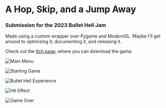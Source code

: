 # A Hop, Skip, and a Jump Away

### Submission for the 2023 Bullet Hell Jam

Made using a custom wrapper over Pygame and ModernGL. Maybe I'll get around to optimizing it, documenting it, and releasing it.

Check out the [Itch page](https://manguino.itch.io/a-hop-skip-and-a-jump-away), where you can download the game.

![Main Menu](https://user-images.githubusercontent.com/49696312/236731787-938b52c3-db88-4ec8-94c5-944965c94192.png)

![Starting Game](https://user-images.githubusercontent.com/49696312/236731835-48815532-59f2-4e5f-b031-8ee4c1148e0f.png)

![Bullet Hell Experience](https://user-images.githubusercontent.com/49696312/236731850-5b4697c2-9953-4f59-a1bb-4ac343bd64f9.png)

![Hit Effect](https://user-images.githubusercontent.com/49696312/236731875-07e67e32-28d1-4422-b897-787ca453ac5a.png)

![Game Over](https://user-images.githubusercontent.com/49696312/236731894-323da1bb-dcf3-48ed-97af-c3d33e3cff62.png)
